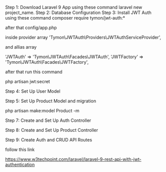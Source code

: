 Step 1: Download Laravel 9 App using these command laravel new project_name.
Step 2: Database Configuration
Step 3: Install JWT Auth using these command composer require tymon/jwt-auth:*

after that config/app.php

inside provider array
'Tymon\JWTAuth\Providers\JWTAuthServiceProvider',

and allias array

'JWTAuth' => 'Tymon\JWTAuth\Facades\JWTAuth',
'JWTFactory' => 'Tymon\JWTAuth\Facades\JWTFactory',

after that run this command

php artisan jwt:secret

Step 4: Set Up User Model

Step 5: Set Up Product Model and migration

php artisan make:model Product -m



Step 7: Create and Set Up Auth Controller

Step 8: Create and Set Up Product Controller


Step 9: Create Auth and CRUD API Routes

follow this link

https://www.w3techpoint.com/laravel/laravel-9-rest-api-with-jwt-authentication

